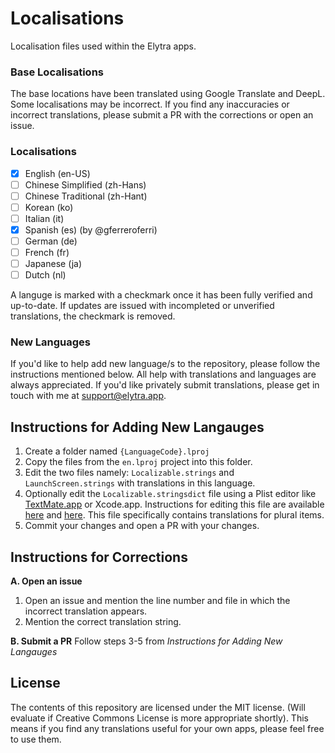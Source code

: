 # Localisations
Localisation files used within the Elytra apps.

### Base Localisations
The base locations have been translated using Google Translate and DeepL. Some localisations may be incorrect. If you find any inaccuracies or incorrect translations, please submit a PR with the corrections or open an issue. 

### Localisations
- [x] English (en-US)
- [ ] Chinese Simplified (zh-Hans)
- [ ] Chinese Traditional (zh-Hant)
- [ ] Korean (ko)
- [ ] Italian (it)
- [x] Spanish (es) (by @gferreroferri)
- [ ] German (de)
- [ ] French (fr)
- [ ] Japanese (ja)
- [ ] Dutch (nl)

A languge is marked with a checkmark once it has been fully verified and up-to-date. If updates are issued with incompleted or unverified translations, the checkmark is removed. 

### New Languages
If you'd like to help add new language/s to the repository, please follow the instructions mentioned below. All help with translations and languages are always appreciated. If you'd like privately submit translations, please get in touch with me at [support@elytra.app](support@elytra.app).

## Instructions for Adding New Langauges 
1. Create a folder named `{LanguageCode}.lproj`
2. Copy the files from the `en.lproj` project into this folder. 
3. Edit the two files namely: `Localizable.strings` and `LaunchScreen.strings` with translations in this language. 
4. Optionally edit the `Localizable.stringsdict` file using a Plist editor like [TextMate.app](https://macromates.com) or Xcode.app. Instructions for editing this file are available [here](https://developer.apple.com/library/archive/documentation/MacOSX/Conceptual/BPInternational/StringsdictFileFormat/StringsdictFileFormat.html) and [here](https://developer.apple.com/documentation/xcode/localizing-strings-that-contain-plurals). This file specifically contains translations for plural items. 
5. Commit your changes and open a PR with your changes. 

## Instructions for Corrections
**A. Open an issue** 
1. Open an issue and mention the line number and file in which the incorrect translation appears.
2. Mention the correct translation string. 

**B. Submit a PR**
Follow steps 3-5 from *Instructions for Adding New Langauges* 

## License
The contents of this repository are licensed under the MIT license. (Will evaluate if Creative Commons License is more appropriate shortly). 
This means if you find any translations useful for your own apps, please feel free to use them.
